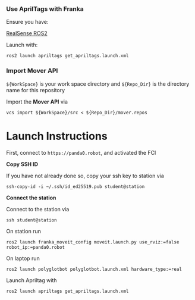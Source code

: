 ### Use AprilTags with Franka

Ensure you have:

[RealSense ROS2](https://github.com/IntelRealSense/realsense-ros.git)

Launch with:

   ```
   ros2 launch apriltags get_apriltags.launch.xml
   ```

### Import Mover API
`${WorkSpace}` is your work space directory and `${Repo_Dir}` is the directory name for this repository

Import the **Mover API** via 
```
vcs import ${WorkSpace}/src < ${Repo_Dir}/mover.repos
```
# Launch Instructions
First, connect to `https://panda0.robot`, and activated the FCI

**Copy SSH ID**

If you have not already done so, copy your ssh key to station via
```
ssh-copy-id -i ~/.ssh/id_ed25519.pub student@station
```

**Connect the station**

Connect to the station via
```
ssh student@station
```

On station run 
```
ros2 launch franka_moveit_config moveit.launch.py use_rviz:=false robot_ip:=panda0.robot
```

On laptop run
```
ros2 launch polyglotbot polyglotbot.launch.xml hardware_type:=real
```
Launch Apriltag with

   ```
   ros2 launch apriltags get_apriltags.launch.xml
   ```
